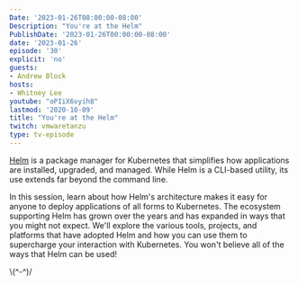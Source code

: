 ```yaml
---
Date: '2023-01-26T08:00:00-08:00'
Description: "You're at the Helm"
PublishDate: '2023-01-26T00:00:00-08:00'
date: '2023-01-26'
episode: '30'
explicit: 'no'
guests:
- Andrew Block
hosts:
- Whitney Lee
youtube: "oPIiX6vyih8"
lastmod: '2020-10-09'
title: "You're at the Helm"
twitch: vmwaretanzu
type: tv-episode
---
```


[Helm](https://helm.sh/) is a package manager for Kubernetes that simplifies how applications are installed, upgraded, and managed. While Helm is a CLI-based utility, its use extends far beyond the command line.

In this session, learn about how Helm's architecture makes it easy for anyone to deploy applications of all forms to Kubernetes. The ecosystem supporting Helm has grown over the years and has expanded in ways that you might not expect. We'll explore the various tools, projects, and platforms that have adopted Helm and how you can use them to supercharge your interaction with Kubernetes. You won't believe all of the ways that Helm can be used!

 


\\(^-^)/
